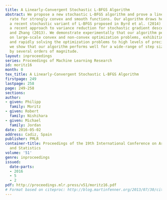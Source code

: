 ```yaml
---
title: A Linearly-Convergent Stochastic L-BFGS Algorithm
abstract: We propose a new stochastic L-BFGS algorithm and prove a linear convergence
  rate for strongly convex and smooth functions. Our algorithm draws heavily from
  a recent stochastic variant of L-BFGS proposed in Byrd et al. (2014) as well as
  a recent approach to variance reduction for stochastic gradient descent from Johnson
  and Zhang (2013). We demonstrate experimentally that our algorithm performs well
  on large-scale convex and non-convex optimization problems, exhibiting linear convergence
  and rapidly solving the optimization problems to high levels of precision. Furthermore,
  we show that our algorithm performs well for a wide-range of step sizes, often differing
  by several orders of magnitude.
layout: inproceedings
series: Proceedings of Machine Learning Research
id: moritz16
month: 0
tex_title: A Linearly-Convergent Stochastic L-BFGS Algorithm
firstpage: 249
lastpage: 258
page: 249-258
sections: 
author:
- given: Philipp
  family: Moritz
- given: Robert
  family: Nishihara
- given: Michael
  family: Jordan
date: 2016-05-02
address: Cadiz, Spain
publisher: PMLR
container-title: Proceedings of the 19th International Conference on Artificial Intelligence
  and Statistics
volume: '51'
genre: inproceedings
issued:
  date-parts:
  - 2016
  - 5
  - 2
pdf: http://proceedings.mlr.press/v51/moritz16.pdf
# Format based on citeproc: http://blog.martinfenner.org/2013/07/30/citeproc-yaml-for-bibliographies/
---
```

